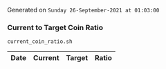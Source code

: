 Generated on `Sunday 26-September-2021 at 01:03:00`

### Current to Target Coin Ratio
`current_coin_ratio.sh`

Date|Current|Target|Ratio
---|---|---|---
